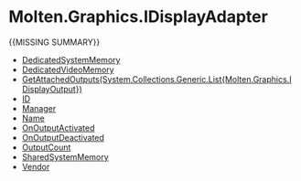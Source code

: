 ﻿  
# Molten.Graphics.IDisplayAdapter
{{MISSING SUMMARY}}
  
*  [DedicatedSystemMemory](docs/Molten.Render/Molten/Graphics/IDisplayAdapter/DedicatedSystemMemory.md)  
*  [DedicatedVideoMemory](docs/Molten.Render/Molten/Graphics/IDisplayAdapter/DedicatedVideoMemory.md)  
*  [GetAttachedOutputs(System.Collections.Generic.List{Molten.Graphics.IDisplayOutput})](docs/Molten.Render/Molten/Graphics/IDisplayAdapter/GetAttachedOutputs.md)  
*  [ID](docs/Molten.Render/Molten/Graphics/IDisplayAdapter/ID.md)  
*  [Manager](docs/Molten.Render/Molten/Graphics/IDisplayAdapter/Manager.md)  
*  [Name](docs/Molten.Render/Molten/Graphics/IDisplayAdapter/Name.md)  
*  [OnOutputActivated](docs/Molten.Render/Molten/Graphics/IDisplayAdapter/OnOutputActivated.md)  
*  [OnOutputDeactivated](docs/Molten.Render/Molten/Graphics/IDisplayAdapter/OnOutputDeactivated.md)  
*  [OutputCount](docs/Molten.Render/Molten/Graphics/IDisplayAdapter/OutputCount.md)  
*  [SharedSystemMemory](docs/Molten.Render/Molten/Graphics/IDisplayAdapter/SharedSystemMemory.md)  
*  [Vendor](docs/Molten.Render/Molten/Graphics/IDisplayAdapter/Vendor.md)